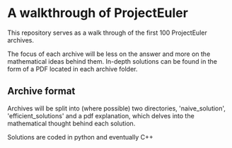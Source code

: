 # A walkthrough of ProjectEuler

This repository serves as a walk through of the first 100 ProjectEuler archives.

The focus of each archive will be less on the answer and more on the mathematical ideas behind them.
In-depth solutions can be found in the form of a PDF located in each archive folder.

## Archive format

Archives will be split into (where possible) two directories, 'naive\_solution', 'efficient\_solutions' and a pdf explanation, which delves into the mathematical thought behind each solution.

Solutions are coded in python and eventually C++
